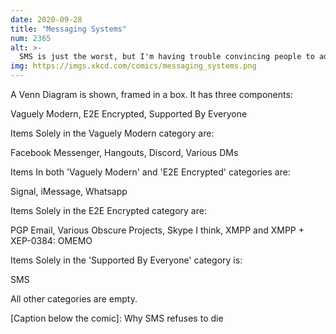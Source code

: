 ```yaml
---
date: 2020-09-28
title: "Messaging Systems"
num: 2365
alt: >-
  SMS is just the worst, but I'm having trouble convincing people to adopt my preferred system, TLS IRC with a local server and a patched DOSBox gateway running in my mobile browser.
img: https://imgs.xkcd.com/comics/messaging_systems.png
---
```

A Venn Diagram is shown, framed in a box. It has three components:

Vaguely Modern, E2E Encrypted, Supported By Everyone


Items Solely in the Vaguely Modern category are:

Facebook Messenger, Hangouts, Discord, Various DMs


Items In both 'Vaguely Modern' and 'E2E Encrypted' categories are:

Signal, iMessage, Whatsapp


Items Solely in the E2E Encrypted category are:

PGP Email, Various Obscure Projects, Skype I think, XMPP and XMPP + XEP-0384: OMEMO


Items Solely in the 'Supported By Everyone' category is:

SMS

All other categories are empty.

[Caption below the comic]: Why SMS refuses to die